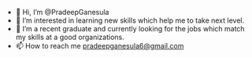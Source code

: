 - 👋 Hi, I’m @PradeepGanesula
- 👀 I’m interested in learning new skills which help me to take next level.
- 🌱 I’m a recent graduate and currently looking for the jobs which match my skills at a good organizations.
- 📫 How to reach me pradeepganesula6@gmail.com

<!---
Pradeep2625/Pradeep2625 is a ✨ special ✨ repository because its `README.md` (this file) appears on your GitHub profile.
You can click the Preview link to take a look at your changes.
--->
